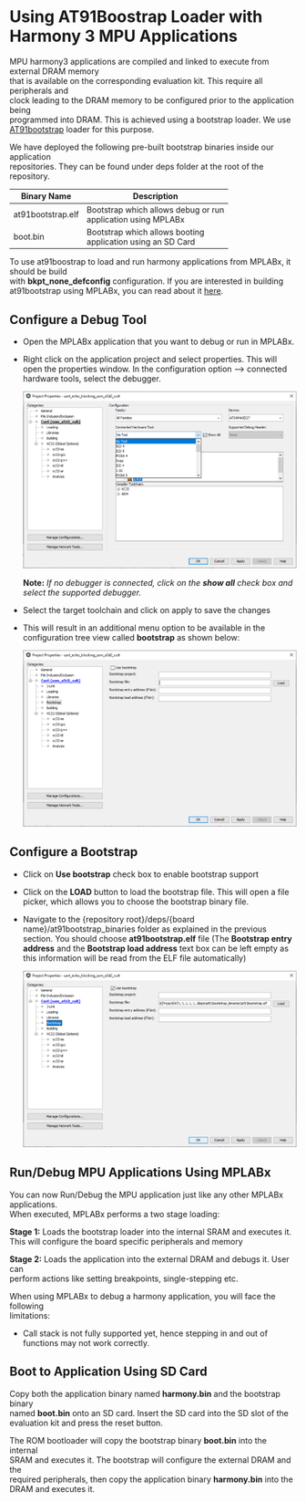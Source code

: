 # Using AT91Boostrap Loader with Harmony 3 MPU Applications

MPU harmony3 applications are compiled and linked to execute from external DRAM memory<br /> that is available on the corresponding evaluation kit. This require all peripherals and<br /> clock leading to the DRAM memory to be configured prior to the application being<br /> programmed into DRAM. This is achieved using a bootstrap loader. We use [AT91bootstrap](https://github.com/linux4sam/at91bootstrap) loader for this purpose.

We have deployed the following pre-built bootstrap binaries inside our application<br /> repositories. They can be found under deps folder at the root of the repository.

|Binary Name|Description|
|-----------|-----------|
|at91bootstrap.elf|Bootstrap which allows debug or run<br /> application using MPLABx|
|boot.bin|Bootstrap which allows booting<br /> application using an SD Card|

To use at91boostrap to load and run harmony applications from MPLABx, it should be build<br /> with **bkpt\_none\_defconfig** configuration. If you are interested in building<br /> at91bootstrap using MPLABx, you can read about it [here](GUID-610BD9E4-8CFE-4D10-BE3A-618B04D516CF.md).

## Configure a Debug Tool

-   Open the MPLABx application that you want to debug or run in MPLABx.
-   Right click on the application project and select properties. This will open the properties window. In the configuration option –\> connected hardware tools, select the debugger.

    ![](GUID-F6B0FA27-B363-4E4C-9CB5-BA5FCFD95BD7-low.png)

    **Note:** *If no debugger is connected, click on the __show all__ check box and select the supported debugger.*

-   Select the target toolchain and click on apply to save the changes
-   This will result in an additional menu option to be available in the configuration tree view called **bootstrap** as shown below:

    ![](GUID-898820C9-DCE9-4D4F-9DF2-5AAB90E50E08-low.png)


## Configure a Bootstrap

-   Click on **Use bootstrap** check box to enable bootstrap support
-   Click on the **LOAD** button to load the bootstrap file. This will open a file picker, which allows you to choose the bootstrap binary file.
-   Navigate to the \{repository root\}/deps/\{board name\}/at91bootstrap\_binaries folder as explained in the previous section. You should choose **at91bootstrap.elf** file \(The **Bootstrap entry address** and the **Bootstrap load address** text box can be left empty as this information will be read from the ELF file automatically\)

    ![](GUID-2F8DD123-5120-4077-9EDF-702F4C2927CB-low.png)


## Run/Debug MPU Applications Using MPLABx

You can now Run/Debug the MPU application just like any other MPLABx applications.<br /> When executed, MPLABx performs a two stage loading:

**Stage 1:** Loads the bootstrap loader into the internal SRAM and executes it.<br /> This will configure the board specific peripherals and memory

**Stage 2:** Loads the application into the external DRAM and debugs it. User can<br /> perform actions like setting breakpoints, single-stepping etc.

When using MPLABx to debug a harmony application, you will face the following<br /> limitations:

-   Call stack is not fully supported yet, hence stepping in and out of functions may not work correctly.

## Boot to Application Using SD Card

Copy both the application binary named **harmony.bin** and the bootstrap binary<br /> named **boot.bin** onto an SD card. Insert the SD card into the SD slot of the<br /> evaluation kit and press the reset button.

The ROM bootloader will copy the bootstrap binary **boot.bin** into the internal<br /> SRAM and executes it. The bootstrap will configure the external DRAM and the<br /> required peripherals, then copy the application binary **harmony.bin** into the<br /> DRAM and executes it.

